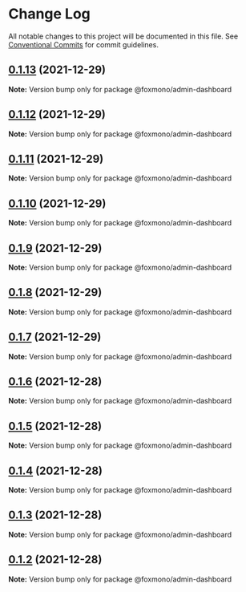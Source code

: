 # Change Log

All notable changes to this project will be documented in this file.
See [Conventional Commits](https://conventionalcommits.org) for commit guidelines.

## [0.1.13](https://github.com/alireza-bonab/ts-lerna-yarn-workspaces/compare/@foxmono/admin-dashboard@0.1.12...@foxmono/admin-dashboard@0.1.13) (2021-12-29)

**Note:** Version bump only for package @foxmono/admin-dashboard





## [0.1.12](https://github.com/alireza-bonab/ts-lerna-yarn-workspaces/compare/@foxmono/admin-dashboard@0.1.11...@foxmono/admin-dashboard@0.1.12) (2021-12-29)

**Note:** Version bump only for package @foxmono/admin-dashboard





## [0.1.11](https://github.com/alireza-bonab/ts-lerna-yarn-workspaces/compare/@foxmono/admin-dashboard@0.1.10...@foxmono/admin-dashboard@0.1.11) (2021-12-29)

**Note:** Version bump only for package @foxmono/admin-dashboard





## [0.1.10](https://github.com/alireza-bonab/ts-lerna-yarn-workspaces/compare/@foxmono/admin-dashboard@0.1.9...@foxmono/admin-dashboard@0.1.10) (2021-12-29)

**Note:** Version bump only for package @foxmono/admin-dashboard





## [0.1.9](https://github.com/alireza-bonab/ts-lerna-yarn-workspaces/compare/@foxmono/admin-dashboard@0.1.8...@foxmono/admin-dashboard@0.1.9) (2021-12-29)

**Note:** Version bump only for package @foxmono/admin-dashboard





## [0.1.8](https://github.com/alireza-bonab/ts-lerna-yarn-workspaces/compare/@foxmono/admin-dashboard@0.1.7...@foxmono/admin-dashboard@0.1.8) (2021-12-29)

**Note:** Version bump only for package @foxmono/admin-dashboard





## [0.1.7](https://github.com/alireza-bonab/ts-lerna-yarn-workspaces/compare/@foxmono/admin-dashboard@0.1.6...@foxmono/admin-dashboard@0.1.7) (2021-12-29)

**Note:** Version bump only for package @foxmono/admin-dashboard





## [0.1.6](https://github.com/alireza-bonab/ts-lerna-yarn-workspaces/compare/@foxmono/admin-dashboard@0.1.5...@foxmono/admin-dashboard@0.1.6) (2021-12-28)

**Note:** Version bump only for package @foxmono/admin-dashboard





## [0.1.5](https://github.com/alireza-bonab/ts-lerna-yarn-workspaces/compare/@foxmono/admin-dashboard@0.1.4...@foxmono/admin-dashboard@0.1.5) (2021-12-28)

**Note:** Version bump only for package @foxmono/admin-dashboard





## [0.1.4](https://github.com/alireza-bonab/ts-lerna-yarn-workspaces/compare/@foxmono/admin-dashboard@0.1.3...@foxmono/admin-dashboard@0.1.4) (2021-12-28)

**Note:** Version bump only for package @foxmono/admin-dashboard





## [0.1.3](https://github.com/alireza-bonab/ts-lerna-yarn-workspaces/compare/@foxmono/admin-dashboard@0.1.2...@foxmono/admin-dashboard@0.1.3) (2021-12-28)

**Note:** Version bump only for package @foxmono/admin-dashboard





## [0.1.2](https://github.com/alireza-bonab/ts-lerna-yarn-workspaces/compare/@foxmono/admin-dashboard@0.1.1...@foxmono/admin-dashboard@0.1.2) (2021-12-28)

**Note:** Version bump only for package @foxmono/admin-dashboard
